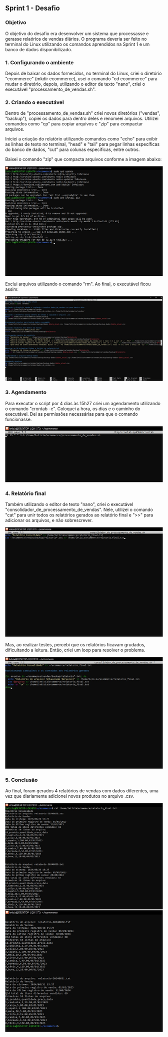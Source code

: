 ##   Sprint 1 - Desafio 

### Objetivo
 O objetivo do desafio era desenvolver um sistema que processasse e gerasse relaórios de vendas diários. O programa deveria ser feito no terminal do Linux utilizando os comandos aprendidos na Sprint 1 e um banco de dados disponibilizado.

### 1. Configurando o ambiente
 <p> Depois de baixar os dados fornecidos, no terminal do Linux, criei o diretório "ecommerce" (mkdir ecommerce), usei o comando "cd ecommerce" para mudar o diretório, depois, utilizando o editor de texto "nano", criei o executável "processamento_de_vendas.sh". </p>

 ### 2. Criando o executável
 
 <p> Dentro de "processamento_de_vendas.sh" criei novos diretórios ("vendas", "backup"), copiei os dados para dentro deles e renomeei arquivos. Utilizei comandos como "cp" para copiar arquivos e "zip" para compactar arquivos.  </p>

 <p> Iniciei a criação do relatório utilizando comandos como "echo" para exibir as linhas de texto no terminal, "head" e "tail" para pegar linhas específicas do banco de dados, "cut" para colunas específicas, entre outros. </p>

 <p>Baixei o comando "zip" que compacta arquivos conforme a imagem abaixo:</p>

 ![Alt text](../evidencias/instalando_zip.jpg)

  <p>Exclui arquivos utilizando o comando "rm". Ao final, o executável ficou assim:</p>

  ![Alt text](../evidencias/processamento.jpg)

  ### 3. Agendamento 
  <p>Para executar o script por 4 dias às 15h27 criei um agendamento utilizando o comando "crontab -e". Coloquei a hora, os dias e o caminho do executável. Dei as permissões necessárias para que o comando funcionasse.</p>

   ![Alt text](../evidencias/agendamento.jpg)


  ### 4. Relatório final
  <p>Também utilizando o editor de texto "nano", criei o executável "consolidador_de_processamento_de_vendas". Nele, utilizei o comando "cat" para unir todos os relatórios gerados ao relatório final e ">>" para adicionar os arquivos, e não sobrescrever.</p>

   ![Alt text](../evidencias/consolidador_cod.jpg)

   <p>Mas, ao realizar testes, percebi que os relatórios ficavam grudados, dificultando a leitura. Então, criei um loop para resolver o problema.</p>

   ![Alt text](../evidencias/consolidador_loop.jpg)

### 5. Conclusão
<p>Ao final, foram gerados 4 relatórios de vendas com dados diferentes, uma vez que diariamente adicionei novos produtos no arquivo .csv.</p>

 ![Alt text](../evidencias/desafio_finalizado.jpg)
 ![Alt text](../evidencias/desafio_finalizado2.jpg)
